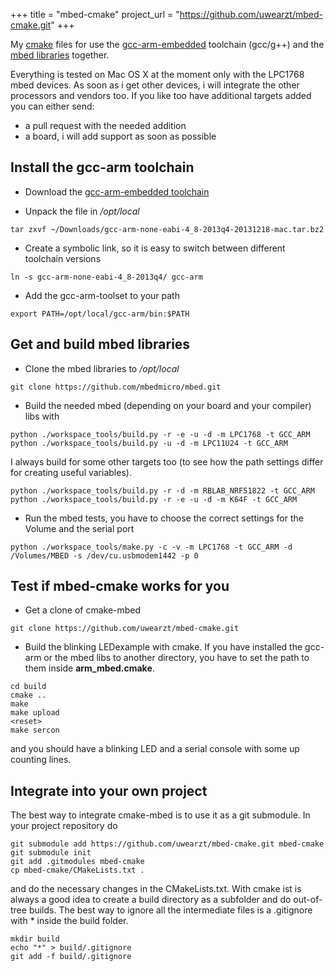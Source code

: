 +++
title = "mbed-cmake"
project_url = "https://github.com/uwearzt/mbed-cmake.git"
+++


My [cmake](http://www.cmake.org) files for use the [gcc-arm-embedded](https://launchpad.net/gcc-arm-embedded) toolchain
(gcc/g++) and the [mbed libraries](http://mbed.org/handbook/Homepage) together.

Everything is tested on Mac OS X at the moment only with the LPC1768 mbed devices. As soon as i get other devices,
i will integrate the other processors and vendors too. If you like too have additional targets added you can either send:

* a pull request with the needed addition
* a board, i will add support as soon as possible

<!--more-->

## Install the gcc-arm toolchain

* Download the [gcc-arm-embedded toolchain](https://launchpad.net/gcc-arm-embedded)

* Unpack the file in */opt/local*

~~~~
tar zxvf ~/Downloads/gcc-arm-none-eabi-4_8-2013q4-20131218-mac.tar.bz2
~~~~

* Create a symbolic link, so it is easy to switch between different toolchain versions

~~~~
ln -s gcc-arm-none-eabi-4_8-2013q4/ gcc-arm
~~~~

* Add the gcc-arm-toolset to your path

~~~~
export PATH=/opt/local/gcc-arm/bin:$PATH
~~~~


## Get and build mbed libraries

* Clone the mbed libraries to */opt/local*

~~~~
git clone https://github.com/mbedmicro/mbed.git
~~~~

* Build the needed mbed (depending on your board and your compiler) libs with

~~~~
python ./workspace_tools/build.py -r -e -u -d -m LPC1768 -t GCC_ARM
python ./workspace_tools/build.py -u -d -m LPC11U24 -t GCC_ARM
~~~~

I always build for some other targets too (to see how the path settings differ for creating useful variables).

~~~~
python ./workspace_tools/build.py -r -d -m RBLAB_NRF51822 -t GCC_ARM
python ./workspace_tools/build.py -r -e -u -d -m K64F -t GCC_ARM
~~~~

* Run the mbed tests, you have to choose the correct settings for the Volume and the serial port

~~~~
python ./workspace_tools/make.py -c -v -m LPC1768 -t GCC_ARM -d /Volumes/MBED -s /dev/cu.usbmodem1442 -p 0
~~~~

## Test if mbed-cmake works for you

* Get a clone of cmake-mbed

~~~~
git clone https://github.com/uwearzt/mbed-cmake.git
~~~~

* Build the blinking LEDexample with cmake. If you have installed the gcc-arm or the mbed libs to another directory, you have to set the path to them inside **arm_mbed.cmake**.

~~~~
cd build
cmake ..
make
make upload
<reset>
make sercon
~~~~

and you should have a blinking LED and a serial console with some up counting lines.


## Integrate into your own project

The best way to integrate cmake-mbed is to use it as a git submodule. In your project repository do

~~~~
git submodule add https://github.com/uwearzt/mbed-cmake.git mbed-cmake
git submodule init
git add .gitmodules mbed-cmake
cp mbed-cmake/CMakeLists.txt .
~~~~

and do the necessary changes in the CMakeLists.txt. With cmake ist is always a good idea to create a build directory as a subfolder and do out-of-tree builds.
The best way to ignore all the intermediate files is a .gitignore with * inside the build folder.

~~~~
mkdir build
echo "*" > build/.gitignore
git add -f build/.gitignore
~~~~
